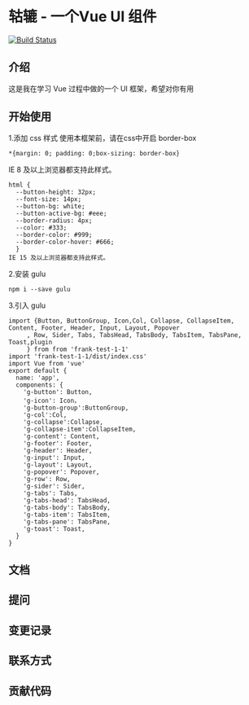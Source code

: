 # 轱辘 - 一个Vue UI 组件

[![Build Status](https://app.travis-ci.com/Lin-xw/gulu-demo.svg?branch=master)](https://app.travis-ci.com/Lin-xw/gulu-demo)

## 介绍

这是我在学习 Vue 过程中做的一个 UI 框架，希望对你有用

## 开始使用
1.添加 css 样式
  使用本框架前，请在css中开启 border-box
  ```
  *{margin: 0; padding: 0;box-sizing: border-box} 
  ```
  IE 8 及以上浏览器都支持此样式。
  ```
  html {
    --button-height: 32px;
    --font-size: 14px;
    --button-bg: white;
    --button-active-bg: #eee;
    --border-radius: 4px;
    --color: #333;
    --border-color: #999;
    --border-color-hover: #666;
    }
  IE 15 及以上浏览器都支持此样式。
  ```
2.安装 gulu
  ```
  npm i --save gulu
  ```
3.引入 gulu
  ```
  import {Button, ButtonGroup, Icon,Col, Collapse, CollapseItem, Content, Footer, Header, Input, Layout, Popover
       , Row, Sider, Tabs, TabsHead, TabsBody, TabsItem, TabsPane, Toast,plugin
       } from from 'frank-test-1-1'
  import 'frank-test-1-1/dist/index.css'
  import Vue from 'vue'
  export default {
    name: 'app',
    components: {
      'g-button': Button,
      'g-icon': Icon，
      'g-button-group':ButtonGroup,
      'g-col':Col,
      'g-collapse':Collapse,
      'g-collapse-item':CollapseItem,
      'g-content': Content,
      'g-footer': Footer,
      'g-header': Header,
      'g-input': Input,
      'g-layout': Layout,
      'g-popover': Popover,
      'g-row': Row,
      'g-sider': Sider,
      'g-tabs': Tabs,
      'g-tabs-head': TabsHead,
      'g-tabs-body': TabsBody,
      'g-tabs-item': TabsItem,
      'g-tabs-pane': TabsPane,
      'g-toast': Toast,
    }
  }
  ```
## 文档

## 提问

## 变更记录

## 联系方式

## 贡献代码
